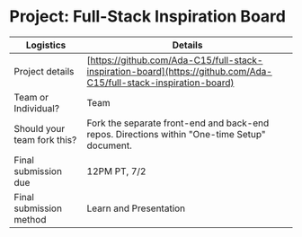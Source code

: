 # Project: Full-Stack Inspiration Board

| Logistics                   | Details                                                                                                            |
| --------------------------- | ------------------------------------------------------------------------------------------------------------------ |
| Project details             | [https://github.com/Ada-C15/full-stack-inspiration-board](https://github.com/Ada-C15/full-stack-inspiration-board) |
| Team or Individual?         | Team                                                                                                               |
| Should your team fork this? | Fork the separate front-end and back-end repos. Directions within "One-time Setup" document.                       |
| Final submission due        | 12PM PT, 7/2                                                                                                        |
| Final submission method     | Learn and Presentation                                                                                             |
